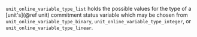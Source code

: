 `unit_online_variable_type_list` holds the possible values for the type of a [unit's](@ref unit) commitment status variable which may be chosen from `unit_online_variable_type_binary`, `unit_online_variable_type_integer`, or `unit_online_variable_type_linear`. 
